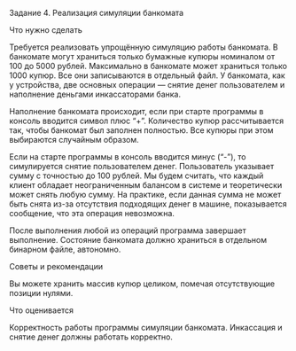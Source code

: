 Задание 4. Реализация симуляции банкомата


Что нужно сделать

Требуется реализовать упрощённую симуляцию работы банкомата. В банкомате могут храниться только бумажные купюры номиналом от 100 до 5000 рублей. Максимально в банкомате может храниться только 1000 купюр. Все они записываются в отдельный файл. У банкомата, как у устройства, две основных операции — снятие денег пользователем и наполнение деньгами инкассаторами банка.

Наполнение банкомата происходит, если при старте программы в консоль вводится символ плюс “+”.  Количество купюр рассчитывается так, чтобы банкомат был заполнен полностью. Все купюры при этом выбираются случайным образом.

Если на старте программы в консоль вводится минус (“-”), то симулируется снятие пользователем денег. Пользователь указывает сумму с точностью до 100 рублей. Мы будем считать, что каждый клиент обладает неограниченным балансом в системе и теоретически может снять любую сумму. На практике, если данная сумма не может быть снята из-за отсутствия подходящих денег в машине, показывается сообщение, что эта операция невозможна.

После выполнения любой из операций программа завершает выполнение. Состояние банкомата должно храниться в отдельном бинарном файле, автономно.



Советы и рекомендации

Вы можете хранить массив купюр целиком, помечая отсутствующие позиции нулями.



Что оценивается

Корректность работы программы симуляции банкомата. Инкассация и снятие денег должны работать корректно.